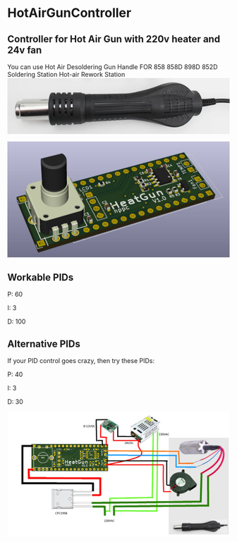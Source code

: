# HotAirGunController
## Controller for Hot Air Gun with 220v heater and 24v fan
You can use Hot Air Desoldering Gun Handle FOR 858 858D 898D 852D Soldering Station
Hot-air Rework Station
![HotAirGunHandle](Images/HotAirDesolderingGunHandle.jpg)


![PCB 3D](Images/PCB3D.jpg)

## Workable PIDs
P: 60

I: 3

D: 100

## Alternative PIDs
If your PID control goes crazy, then try these PIDs:

P: 40

I: 3

D: 30

![Connections](Images/HotAirGunConnections.jpg)
